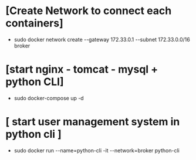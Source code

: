# [Create Network to connect each containers]
- sudo docker network create --gateway 172.33.0.1 --subnet 172.33.0.0/16 broker 

# [start nginx - tomcat - mysql + python CLI]
- sudo docker-compose up -d

# [ start user management system in python cli ]
- sudo docker run --name=python-cli -it --network=broker python-cli